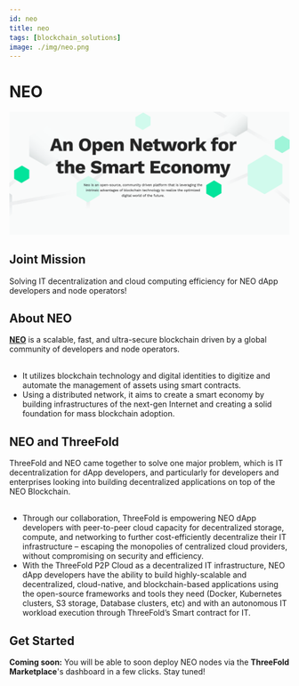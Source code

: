 ```yaml
---
id: neo
title: neo
tags: [blockchain_solutions]
image: ./img/neo.png
---
```


# NEO

![](./img/intro.png)

## Joint Mission

Solving IT decentralization and cloud computing efficiency for NEO dApp developers and node operators!

## About NEO 
  
**[NEO](https://neo.org/)** is a scalable, fast, and ultra-secure blockchain driven by a global community of developers and node operators.
<br/>
<br/>

- It utilizes blockchain technology and digital identities to digitize and automate the management of assets using smart contracts.
- Using a distributed network, it aims to create a smart economy by building infrastructures of the next-gen Internet and creating a solid foundation for mass blockchain adoption.

## NEO and ThreeFold
  
ThreeFold and NEO came together to solve one major problem, which is IT decentralization for dApp developers, and particularly for developers and enterprises looking into building decentralized applications on top of the NEO Blockchain.
<br/>
<br/>

- Through our collaboration, ThreeFold is empowering NEO dApp developers with peer-to-peer cloud capacity for decentralized storage, compute, and networking to further cost-efficiently decentralize their IT infrastructure – escaping the monopolies of centralized cloud providers, without compromising on security and efficiency.
- With the ThreeFold P2P Cloud as a decentralized IT infrastructure, NEO dApp developers have the ability to build highly-scalable and decentralized, cloud-native, and blockchain-based applications using the open-source frameworks and tools they need (Docker, Kubernetes clusters, S3 storage, Database clusters, etc) and with an autonomous IT workload execution through ThreeFold’s Smart contract for IT.  

## Get Started

**Coming soon:** You will be able to soon deploy NEO nodes via the **ThreeFold Marketplace**'s dashboard in a few clicks. Stay tuned!